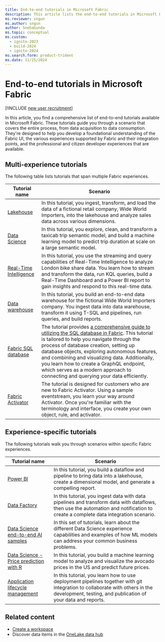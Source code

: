 ```yaml
---
title: End-to-end tutorials in Microsoft Fabric
description: This article lists the end-to-end tutorials in Microsoft Fabric. They walk you through a scenario, starting from data acquisition to data consumption and help you with a foundational understanding of Fabric.
ms.reviewer: sngun
ms.author: sngun
author: SnehaGunda
ms.topic: conceptual
ms.custom:
  - ignite-2023
  - build-2024
  - ignite-2024
ms.search.form: product-trident
ms.date: 11/25/2024
---
```


# End-to-end tutorials in Microsoft Fabric

[!INCLUDE [new user recruitment](../includes/fabric-new-user-research.md)]

In this article, you find a comprehensive list of end-to-end tutorials available in Microsoft Fabric. These tutorials guide you through a scenario that covers the entire process, from data acquisition to data consumption. They're designed to help you develop a foundational understanding of the Fabric UI, the various experiences supported by Fabric and their integration points, and the professional and citizen developer experiences that are available.

## Multi-experience tutorials

The following table lists tutorials that span multiple Fabric experiences.

|Tutorial name  |Scenario |
|---------|---------|
|[Lakehouse](../data-engineering/tutorial-lakehouse-introduction.md) | In this tutorial, you ingest, transform, and load the data of a fictional retail company, Wide World Importers, into the lakehouse and analyze sales data across various dimensions.  |
|[Data Science](../data-science/tutorial-data-science-introduction.md)    |  In this tutorial, you explore, clean, and transform a taxicab trip semantic model, and build a machine learning model to predict trip duration at scale on a large semantic model.   |
|[Real-Time Intelligence](../real-time-intelligence/tutorial-introduction.md)   | In this tutorial, you use the streaming and query capabilities of Real-Time Intelligence to analyze London bike share data. You learn how to stream and transform the data, run KQL queries, build a Real-Time Dashboard and a Power BI report to gain insights and respond to this real-time data. |
|[Data warehouse](../data-warehouse/tutorial-introduction.md) |  In this tutorial, you build an end-to-end data warehouse for the fictional Wide World Importers company. You ingest data into data warehouse, transform it using T-SQL and pipelines, run queries, and build reports. |
|[Fabric SQL database](../database/sql/tutorial-introduction.md) | The tutorial provides [a comprehensive guide to utilizing the SQL database in Fabric](../database/sql/overview.md). This tutorial is tailored to help you navigate through the process of database creation, setting up database objects, exploring autonomous features, and combining and visualizing data. Additionally, you learn how to create a GraphQL endpoint, which serves as a modern approach to connecting and querying your data efficiently.|
|[Fabric Activator](../real-time-intelligence/data-activator/activator-tutorial.md) | The tutorial is designed for customers who are new to Fabric Activator. Using a sample eventstream, you learn your way around Activator. Once you're familiar with the terminology and interface, you create your own object, rule, and activator. |

## Experience-specific tutorials

The following tutorials walk you through scenarios within specific Fabric experiences.

|Tutorial name  |Scenario |
|---------|---------|
| [Power BI](/power-bi/fundamentals/fabric-get-started) |  In this tutorial, you build a dataflow and pipeline to bring data into a lakehouse, create a dimensional model, and generate a compelling report. |
| [Data Factory](../data-factory/tutorial-end-to-end-introduction.md) | In this tutorial, you ingest data with data pipelines and transform data with dataflows, then use the automation and notification to create a complete data integration scenario. |
| [Data Science end-to-end AI samples](../data-science/use-ai-samples.md) | In this set of tutorials, learn about the different Data Science experience capabilities and examples of how ML models can address your common business problems. |
| [Data Science - Price prediction with R](../data-science/r-avocado.md) | In this tutorial, you build a machine learning model to analyze and visualize the avocado prices in the US and predict future prices. |
| [Application lifecycle management](../cicd/cicd-tutorial.md) | In this tutorial, you learn how to use deployment pipelines together with git integration to collaborate with others in the development, testing, and publication of your data and reports. |

## Related content

* [Create a workspace](../fundamentals/create-workspaces.md)
* Discover data items in the [OneLake data hub](../governance/onelake-catalog-overview.md)
